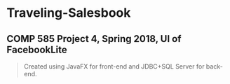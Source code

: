 # Traveling-Salesbook
## COMP 585 Project 4, Spring 2018, UI of FacebookLite
> Created using JavaFX for front-end and JDBC+SQL Server for back-end.
